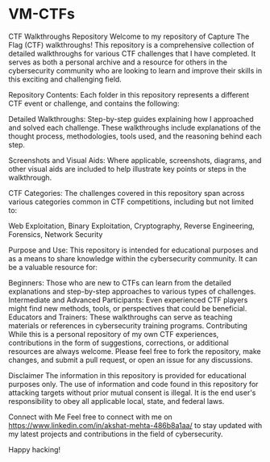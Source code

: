 # VM-CTFs
CTF Walkthroughs Repository
Welcome to my repository of Capture The Flag (CTF) walkthroughs! This repository is a comprehensive collection of detailed walkthroughs for various CTF challenges that I have completed. It serves as both a personal archive and a resource for others in the cybersecurity community who are looking to learn and improve their skills in this exciting and challenging field.

Repository Contents: 
Each folder in this repository represents a different CTF event or challenge, and contains the following:

Detailed Walkthroughs: Step-by-step guides explaining how I approached and solved each challenge. These walkthroughs include explanations of the thought process, methodologies, tools used, and the reasoning behind each step.

Screenshots and Visual Aids: Where applicable, screenshots, diagrams, and other visual aids are included to help illustrate key points or steps in the walkthrough.

CTF Categories: 
The challenges covered in this repository span across various categories common in CTF competitions, including but not limited to:

Web Exploitation, 
Binary Exploitation, 
Cryptography, 
Reverse Engineering, 
Forensics, 
Network Security

Purpose and Use: 
This repository is intended for educational purposes and as a means to share knowledge within the cybersecurity community. It can be a valuable resource for:

Beginners: Those who are new to CTFs can learn from the detailed explanations and step-by-step approaches to various types of challenges.
Intermediate and Advanced Participants: Even experienced CTF players might find new methods, tools, or perspectives that could be beneficial.
Educators and Trainers: These walkthroughs can serve as teaching materials or references in cybersecurity training programs.
Contributing
While this is a personal repository of my own CTF experiences, contributions in the form of suggestions, corrections, or additional resources are always welcome. Please feel free to fork the repository, make changes, and submit a pull request, or open an issue for any discussions.

Disclaimer
The information in this repository is provided for educational purposes only. The use of information and code found in this repository for attacking targets without prior mutual consent is illegal. It is the end user's responsibility to obey all applicable local, state, and federal laws.

Connect with Me
Feel free to connect with me on https://www.linkedin.com/in/akshat-mehta-486b8a1aa/ to stay updated with my latest projects and contributions in the field of cybersecurity.

Happy hacking!
